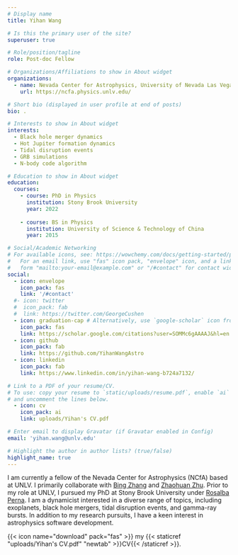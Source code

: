 ```yaml
---
# Display name
title: Yihan Wang

# Is this the primary user of the site?
superuser: true

# Role/position/tagline
role: Post-doc Fellow

# Organizations/Affiliations to show in About widget
organizations:
  - name: Nevada Center for Astrophysics, University of Nevada Las Vegas
    url: https://ncfa.physics.unlv.edu/

# Short bio (displayed in user profile at end of posts)
bio: .

# Interests to show in About widget
interests:
  - Black hole merger dynamics
  - Hot Jupiter formation dynamics
  - Tidal disruption events
  - GRB simulations
  - N-body code algorithm

# Education to show in About widget
education:
  courses:
    - course: PhD in Physics
      institution: Stony Brook University
      year: 2022
   
    - course: BS in Physics
      institution: University of Science & Technology of China
      year: 2015

# Social/Academic Networking
# For available icons, see: https://wowchemy.com/docs/getting-started/page-builder/#icons
#   For an email link, use "fas" icon pack, "envelope" icon, and a link in the
#   form "mailto:your-email@example.com" or "/#contact" for contact widget.
social:
  - icon: envelope
    icon_pack: fas
    link: '/#contact'
  #- icon: twitter
  #  icon_pack: fab
  #  link: https://twitter.com/GeorgeCushen
  - icon: graduation-cap # Alternatively, use `google-scholar` icon from `ai` icon pack
    icon_pack: fas
    link: https://scholar.google.com/citations?user=SOMMc6gAAAAJ&hl=en
  - icon: github
    icon_pack: fab
    link: https://github.com/YihanWangAstro
  - icon: linkedin
    icon_pack: fab
    link: https://www.linkedin.com/in/yihan-wang-b724a7132/

# Link to a PDF of your resume/CV.
# To use: copy your resume to `static/uploads/resume.pdf`, enable `ai` icons in `params.toml`,
# and uncomment the lines below.
  - icon: cv
    icon_pack: ai
    link: uploads/Yihan's CV.pdf

# Enter email to display Gravatar (if Gravatar enabled in Config)
email: 'yihan.wang@unlv.edu'

# Highlight the author in author lists? (true/false)
highlight_name: true
---
```


I am currently a fellow of the Nevada Center for Astrophysics (NCfA) based at UNLV. I primarily collaborate with [Bing Zhang](https://www.physics.unlv.edu/~bzhang/) and [Zhaohuan Zhu](https://www.physics.unlv.edu/~zhzhu/Home.html). Prior to my role at UNLV, I pursued my PhD at Stony Brook University under [Rosalba Perna](https://www.astro.sunysb.edu/rosalba/). I am a dynamicist interested in a diverse range of topics, including exoplanets, black hole mergers, tidal disruption events, and gamma-ray bursts. In addition to my research pursuits, I have a keen interest in astrophysics software development.

{{< icon name="download" pack="fas" >}} my {{< staticref "uploads/Yihan's CV.pdf" "newtab" >}}CV{{< /staticref >}}.
